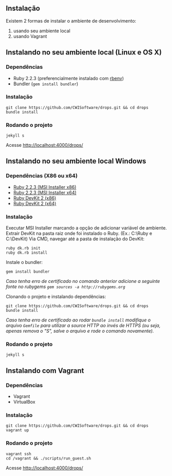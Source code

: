 Instalação
----------

Existem 2 formas de instalar o ambiente de desenvolvimento:

1. usando seu ambiente local
1. usando Vagrant 


## Instalando no seu ambiente local (Linux e OS X)

### Dependências

- Ruby 2.2.3 (preferencialmente instalado com [rbenv](https://github.com/rbenv/rbenv))
- Bundler (`gem install bundler`)

### Instalação

```
git clone https://github.com/CWISoftware/drops.git && cd drops
bundle install
```

### Rodando o projeto

```
jekyll s
```

Acesse [http://localhost:4000/drops/](http://localhost:4000/drops/)

## Instalando no seu ambiente local Windows

### Dependências (X86 ou x64)

- [Ruby 2.2.3 (MSI Installer x86)](http://dl.bintray.com/oneclick/rubyinstaller/rubyinstaller-2.2.3.exe)
- [Ruby 2.2.3 (MSI Installer x64)](http://dl.bintray.com/oneclick/rubyinstaller/rubyinstaller-2.2.3-x64.exe)
- [Ruby DevKit 2 (x86)](http://dl.bintray.com/oneclick/rubyinstaller/DevKit-mingw64-32-4.7.2-20130224-1151-sfx.exe)
- [Ruby DevKit 2 (x64)](http://dl.bintray.com/oneclick/rubyinstaller/DevKit-mingw64-64-4.7.2-20130224-1432-sfx.exe)

### Instalação

Executar MSI Installer marcando a opção de adicionar variável de ambiente.
Extrair DevKit na pasta raiz onde foi instalado o Ruby. (Ex.: C:\Ruby e C:\DevKit)
Via CMD, navegar até a pasta de instalação do DevKit:

```
ruby dk.rb init
ruby dk.rb install
```

Instale o bundler:

    gem install bundler

*Caso tenha erro de certificado no comando anterior adicione a seguinte fonte no rubygems `gem sources -a http://rubygems.org`*

Clonando o projeto e instalando dependências:

```
git clone https://github.com/CWISoftware/drops.git && cd drops
bundle install
```

*Caso tenha erro de certificado ao rodar `bundle install` modifique o arquivo `Gemfile` para utilizar a source HTTP ao invés de HTTPS (ou seja, apenas remova o "S", salve o arquivo e rode o comando novamente).*

### Rodando o projeto

    jekyll s

## Instalando com Vagrant

### Dependências

- Vagrant
- VirtualBox

### Instalação

```
git clone https://github.com/CWISoftware/drops.git && cd drops
vagrant up
```

### Rodando o projeto

```
vagrant ssh
cd /vagrant && ./scripts/run_guest.sh
```

Acesse [http://localhost:4000/drops/](http://localhost:4000/drops/)